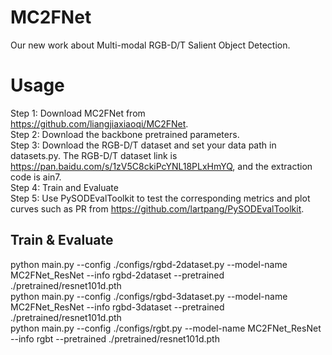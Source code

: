 # MC2FNet
Our new work about Multi-modal RGB-D/T Salient Object Detection.

# Usage
Step 1: Download MC2FNet from https://github.com/liangjiaxiaoqi/MC2FNet.  
Step 2: Download the backbone pretrained parameters.  
Step 3: Download the RGB-D/T dataset and set your data path in datasets.py. The RGB-D/T dataset link is https://pan.baidu.com/s/1zV5C8ckiPcYNL18PLxHmYQ, and the extraction code is ain7.  
Step 4: Train and Evaluate  
Step 5: Use PySODEvalToolkit to test the corresponding metrics and plot curves such as PR from https://github.com/lartpang/PySODEvalToolkit.  

## Train & Evaluate
python main.py --config ./configs/rgbd-2dataset.py --model-name MC2FNet_ResNet --info rgbd-2dataset --pretrained ./pretrained/resnet101d.pth  
python main.py --config ./configs/rgbd-3dataset.py --model-name MC2FNet_ResNet --info rgbd-3dataset --pretrained ./pretrained/resnet101d.pth  
python main.py --config ./configs/rgbt.py --model-name MC2FNet_ResNet --info rgbt --pretrained ./pretrained/resnet101d.pth  

